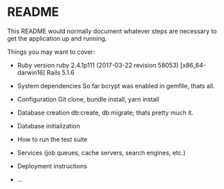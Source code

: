 # README

This README would normally document whatever steps are necessary to get the
application up and running.

Things you may want to cover:

* Ruby version
ruby 2.4.1p111 (2017-03-22 revision 58053) [x86_64-darwin16]
Rails 5.1.6

* System dependencies
So far bcrypt was enabled in gemfile, thats all.

* Configuration
Git clone, bundle install, yarn install

* Database creation
db:create, db:migrate; thats pretty much it.

* Database initialization

* How to run the test suite

* Services (job queues, cache servers, search engines, etc.)

* Deployment instructions

* ...
